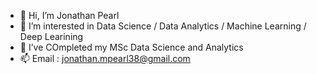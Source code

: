 - 👋 Hi, I’m Jonathan Pearl
- 👀 I’m interested in Data Science / Data Analytics / Machine Learning / Deep Learining
- 🌱 I’ve COmpleted my MSc Data Science and Analytics
- 📫 Email : jonathan.mpearl38@gmail.com

<!---
letemCODE/letemCODE is a ✨ special ✨ repository because its `README.md` (this file) appears on your GitHub profile.
You can click the Preview link to take a look at your changes.
--->
